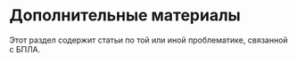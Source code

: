 # Дополнительные материалы

Этот раздел содержит статьи по той или иной проблематике, связанной с БПЛА.
